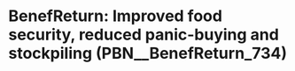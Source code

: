 # BenefReturn: __Improved food security, reduced panic-buying and stockpiling__ (PBN__BenefReturn_734)

